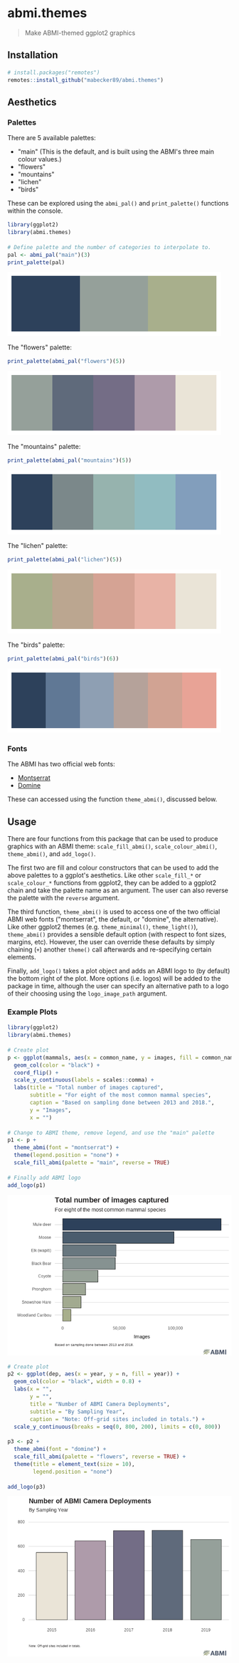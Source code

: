 
abmi.themes
===========

> Make ABMI-themed ggplot2 graphics

Installation
------------

``` r
# install.packages("remotes")
remotes::install_github("mabecker89/abmi.themes")
```

Aesthetics
----------

### Palettes

There are 5 available palettes:

-   "main" (This is the default, and is built using the ABMI's three main colour values.)
-   "flowers"
-   "mountains"
-   "lichen"
-   "birds"

These can be explored using the `abmi_pal()` and `print_palette()` functions within the console.

``` r
library(ggplot2)
library(abmi.themes)

# Define palette and the number of categories to interpolate to.
pal <- abmi_pal("main")(3)
print_palette(pal)
```

![](README_files/figure-markdown_github/unnamed-chunk-2-1.png)

The "flowers" palette:

``` r
print_palette(abmi_pal("flowers")(5))
```

![](README_files/figure-markdown_github/unnamed-chunk-3-1.png)

The "mountains" palette:

``` r
print_palette(abmi_pal("mountains")(5))
```

![](README_files/figure-markdown_github/unnamed-chunk-4-1.png)

The "lichen" palette:

``` r
print_palette(abmi_pal("lichen")(5))
```

![](README_files/figure-markdown_github/unnamed-chunk-5-1.png)

The "birds" palette:

``` r
print_palette(abmi_pal("birds")(6))
```

![](README_files/figure-markdown_github/unnamed-chunk-6-1.png)

### Fonts

The ABMI has two official web fonts:

-   [Montserrat](https://fonts.google.com/specimen/Montserrat)
-   [Domine](https://fonts.google.com/specimen/Domine)

These can accessed using the function `theme_abmi()`, discussed below.

Usage
-----

There are four functions from this package that can be used to produce graphics with an ABMI theme: `scale_fill_abmi()`, `scale_colour_abmi()`, `theme_abmi()`, and `add_logo()`.

The first two are fill and colour constructors that can be used to add the above palettes to a ggplot's aesthetics. Like other `scale_fill_*` or `scale_colour_*` functions from ggplot2, they can be added to a ggplot2 chain and take the palette name as an argument. The user can also reverse the palette with the `reverse` argument.

The third function, `theme_abmi()` is used to access one of the two official ABMI web fonts ("montserrat", the default, or "domine", the alternative). Like other ggplot2 themes (e.g. `theme_minimal()`, `theme_light()`), `theme_abmi()` provides a sensible default option (with respect to font sizes, margins, etc). However, the user can override these defaults by simply chaining (`+`) another `theme()` call afterwards and re-specifying certain elements.

Finally, `add_logo()` takes a plot object and adds an ABMI logo to (by default) the bottom right of the plot. More options (i.e. logos) will be added to the package in time, although the user can specify an alternative path to a logo of their choosing using the `logo_image_path` argument.

### Example Plots

``` r
library(ggplot2)
library(abmi.themes)

# Create plot
p <- ggplot(mammals, aes(x = common_name, y = images, fill = common_name)) +
  geom_col(color = "black") +
  coord_flip() +
  scale_y_continuous(labels = scales::comma) +
  labs(title = "Total number of images captured",
       subtitle = "For eight of the most common mammal species",
       caption = "Based on sampling done between 2013 and 2018.",
       y = "Images",
       x = "")

# Change to ABMI theme, remove legend, and use the "main" palette
p1 <- p + 
  theme_abmi(font = "montserrat") +
  theme(legend.position = "none") +
  scale_fill_abmi(palette = "main", reverse = TRUE)

# Finally add ABMI logo
add_logo(p1)
```

![](README_files/figure-markdown_github/unnamed-chunk-7-1.png)

``` r
# Create plot
p2 <- ggplot(dep, aes(x = year, y = n, fill = year)) +
  geom_col(color = "black", width = 0.8) +
  labs(x = "",
       y = "",
       title = "Number of ABMI Camera Deployments",
       subtitle = "By Sampling Year",
       caption = "Note: Off-grid sites included in totals.") +
  scale_y_continuous(breaks = seq(0, 800, 200), limits = c(0, 800))

p3 <- p2 +
  theme_abmi(font = "domine") +
  scale_fill_abmi(palette = "flowers", reverse = TRUE) +
  theme(title = element_text(size = 10),
        legend.position = "none")

add_logo(p3)
```

![](README_files/figure-markdown_github/unnamed-chunk-8-1.png)
